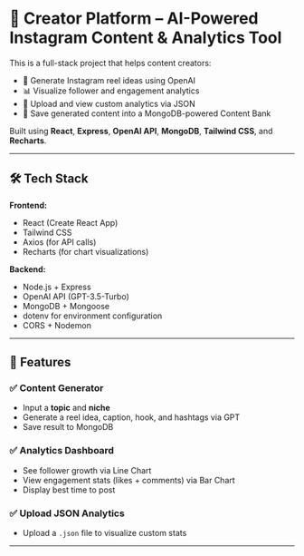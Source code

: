 # 🚀 Creator Platform – AI-Powered Instagram Content & Analytics Tool

This is a full-stack project that helps content creators:
- 🎯 Generate Instagram reel ideas using OpenAI
- 📊 Visualize follower and engagement analytics
- 📂 Upload and view custom analytics via JSON
- 🏦 Save generated content into a MongoDB-powered Content Bank

Built using **React**, **Express**, **OpenAI API**, **MongoDB**, **Tailwind CSS**, and **Recharts**.

---

## 🛠️ Tech Stack

**Frontend:**
- React (Create React App)
- Tailwind CSS
- Axios (for API calls)
- Recharts (for chart visualizations)

**Backend:**
- Node.js + Express
- OpenAI API (GPT-3.5-Turbo)
- MongoDB + Mongoose
- dotenv for environment configuration
- CORS + Nodemon

---

## 📸 Features

### ✅ Content Generator
- Input a **topic** and **niche**
- Generate a reel idea, caption, hook, and hashtags via GPT
- Save result to MongoDB

### ✅ Analytics Dashboard
- See follower growth via Line Chart
- View engagement stats (likes + comments) via Bar Chart
- Display best time to post

### ✅ Upload JSON Analytics
- Upload a `.json` file to visualize custom stats

---

